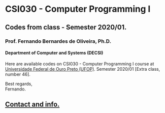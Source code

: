 # CSI030 - Computer Programming I
## Codes from class - Semester 2020/01.
### **Prof. Fernando Bernardes de Oliveira, Ph.D.**
#### Department of Computer and Systems (DECSI)

Here are available codes on CSI030 - Computer Programming I course at [Universidade Federal de Ouro Preto (UFOP)](http://www.ufop.br). Semester 2020/01 [Extra class, number 46].

Best regards,  
Fernando.

[Contact and info.](mailto:fboliveira@ufop.edu.br)
--------------
